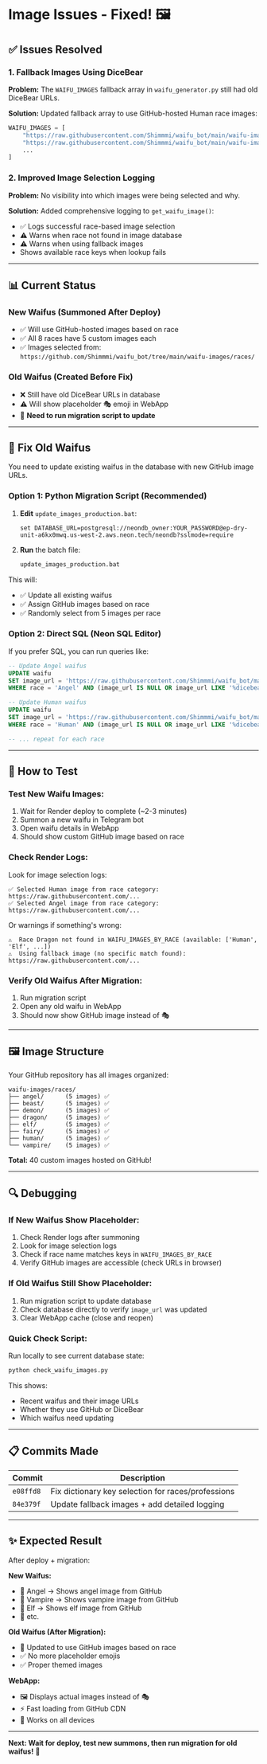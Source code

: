 # Image Issues - Fixed! 🖼️

## ✅ Issues Resolved

### 1. **Fallback Images Using DiceBear**
**Problem:** The `WAIFU_IMAGES` fallback array in `waifu_generator.py` still had old DiceBear URLs.

**Solution:** Updated fallback array to use GitHub-hosted Human race images:
```python
WAIFU_IMAGES = [
    "https://raw.githubusercontent.com/Shimmmi/waifu_bot/main/waifu-images/races/human/Human_1.jpeg",
    "https://raw.githubusercontent.com/Shimmmi/waifu_bot/main/waifu-images/races/human/Human_2.jpeg",
    ...
]
```

### 2. **Improved Image Selection Logging**
**Problem:** No visibility into which images were being selected and why.

**Solution:** Added comprehensive logging to `get_waifu_image()`:
- ✅ Logs successful race-based image selection
- ⚠️ Warns when race not found in image database
- ⚠️ Warns when using fallback images
- Shows available race keys when lookup fails

---

## 📊 Current Status

### **New Waifus** (Summoned After Deploy)
- ✅ Will use GitHub-hosted images based on race
- ✅ All 8 races have 5 custom images each
- ✅ Images selected from: `https://github.com/Shimmmi/waifu_bot/tree/main/waifu-images/races/`

### **Old Waifus** (Created Before Fix)
- ❌ Still have old DiceBear URLs in database
- ⚠️ Will show placeholder 🎭 emoji in WebApp
- 🔧 **Need to run migration script to update**

---

## 🔧 Fix Old Waifus

You need to update existing waifus in the database with new GitHub image URLs.

### **Option 1: Python Migration Script (Recommended)**

1. **Edit** `update_images_production.bat`:
   ```batch
   set DATABASE_URL=postgresql://neondb_owner:YOUR_PASSWORD@ep-dry-unit-a6kx0mwq.us-west-2.aws.neon.tech/neondb?sslmode=require
   ```

2. **Run** the batch file:
   ```cmd
   update_images_production.bat
   ```

This will:
- ✅ Update all existing waifus
- ✅ Assign GitHub images based on race
- ✅ Randomly select from 5 images per race

### **Option 2: Direct SQL (Neon SQL Editor)**

If you prefer SQL, you can run queries like:
```sql
-- Update Angel waifus
UPDATE waifu 
SET image_url = 'https://raw.githubusercontent.com/Shimmmi/waifu_bot/main/waifu-images/races/angel/Angel_1.jpeg'
WHERE race = 'Angel' AND (image_url IS NULL OR image_url LIKE '%dicebear%');

-- Update Human waifus  
UPDATE waifu 
SET image_url = 'https://raw.githubusercontent.com/Shimmmi/waifu_bot/main/waifu-images/races/human/Human_1.jpeg'
WHERE race = 'Human' AND (image_url IS NULL OR image_url LIKE '%dicebear%');

-- ... repeat for each race
```

---

## 🎯 How to Test

### **Test New Waifu Images:**
1. Wait for Render deploy to complete (~2-3 minutes)
2. Summon a new waifu in Telegram bot
3. Open waifu details in WebApp
4. Should show custom GitHub image based on race

### **Check Render Logs:**
Look for image selection logs:
```
✅ Selected Human image from race category: https://raw.githubusercontent.com/...
✅ Selected Angel image from race category: https://raw.githubusercontent.com/...
```

Or warnings if something's wrong:
```
⚠️  Race Dragon not found in WAIFU_IMAGES_BY_RACE (available: ['Human', 'Elf', ...])
⚠️  Using fallback image (no specific match found): https://raw.githubusercontent.com/...
```

### **Verify Old Waifus After Migration:**
1. Run migration script
2. Open any old waifu in WebApp
3. Should now show GitHub image instead of 🎭

---

## 🖼️ Image Structure

Your GitHub repository has all images organized:

```
waifu-images/races/
├── angel/      (5 images) ✅
├── beast/      (5 images) ✅
├── demon/      (5 images) ✅
├── dragon/     (5 images) ✅
├── elf/        (5 images) ✅
├── fairy/      (5 images) ✅
├── human/      (5 images) ✅
└── vampire/    (5 images) ✅
```

**Total:** 40 custom images hosted on GitHub!

---

## 🔍 Debugging

### **If New Waifus Show Placeholder:**
1. Check Render logs after summoning
2. Look for image selection logs
3. Check if race name matches keys in `WAIFU_IMAGES_BY_RACE`
4. Verify GitHub images are accessible (check URLs in browser)

### **If Old Waifus Still Show Placeholder:**
1. Run migration script to update database
2. Check database directly to verify `image_url` was updated
3. Clear WebApp cache (close and reopen)

### **Quick Check Script:**
Run locally to see current database state:
```cmd
python check_waifu_images.py
```

This shows:
- Recent waifus and their image URLs
- Whether they use GitHub or DiceBear
- Which waifus need updating

---

## 📋 Commits Made

| Commit | Description |
|--------|-------------|
| `e08ffd8` | Fix dictionary key selection for races/professions |
| `84e379f` | Update fallback images + add detailed logging |

---

## ✨ Expected Result

After deploy + migration:

**New Waifus:**
- 🎨 Angel → Shows angel image from GitHub
- 🎨 Vampire → Shows vampire image from GitHub
- 🎨 Elf → Shows elf image from GitHub
- 🎨 etc.

**Old Waifus (After Migration):**
- 🔄 Updated to use GitHub images based on race
- ✅ No more placeholder emojis
- ✅ Proper themed images

**WebApp:**
- 🖼️ Displays actual images instead of 🎭
- ⚡ Fast loading from GitHub CDN
- 📱 Works on all devices

---

**Next: Wait for deploy, test new summons, then run migration for old waifus!** 🚀

